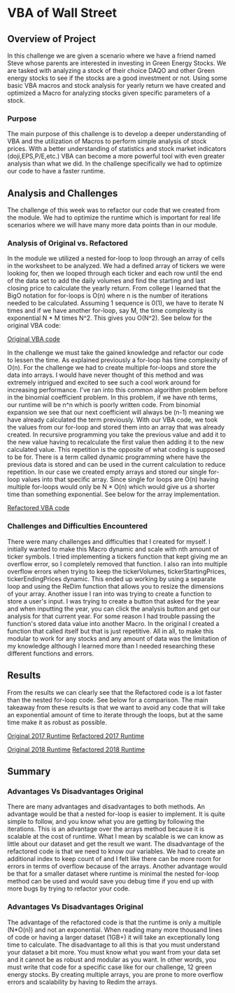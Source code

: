 # VBA of Wall Street

## Overview of Project
In this challenge we are given a scenario where we have a friend named Steve whose parents are interested in investing in Green Energy Stocks. We are tasked with analyzing a stock of their choice DAQO and other Green energy stocks to see if the stocks are a good investment or not. Using some basic VBA macros and stock analysis for yearly return we have created and optimized a Macro for analyzing stocks given specific parameters of a stock. 

### Purpose
The main purpose of this challenge is to develop a deeper understanding of VBA and the utilization of Macros to perform simple analysis of stock prices. With a better understanding of statistics and stock market indicators (doji,EPS,P/E,etc.) VBA can become a more powerful tool with even greater analysis than what we did. In the challenge specifically we had to optimize our code to have a faster runtime. 

## Analysis and Challenges
The challenge of this week was to refactor our code that we created from the module. We had to optimize the runtime which is important for real life scenarios where we will have many more data points than in our module. 

### Analysis of Original vs. Refactored
In the module we utilized a nested for-loop to loop through an array of cells in the worksheet to be analyzed. We had a defined array of tickers we were looking for, then we looped through each ticker and each row until the end of the data set to add the daily volumes and find the starting and last closing price to calculate the yearly return. From college I learned that the BigO notation for for-loops is O(n) where n is the number of iterations needed to be calculated. Assuming 1 sequence is 0(1), we have to iterate N times and if we have another for-loop, say M, the time complexity is exponential N * M times N^2. This gives you O(N^2). See below for the original VBA code:

[Original VBA code](https://github.com/user/repo/blob/branch/other_file.md)

In the challenge we must take the gained knowledge and refactor our code to lessen the time. As explained previously a for-loop has time complexity of O(n). For the challenge we had to create multiple for-loops and store the data into arrays. I would have never thought of this method and was extremely intrigued and excited to see such a cool work around for increasing performance. I've ran into this common algorithm problem before in the binomial coefficient problem. In this problem, if we have nth terms, our runtime will be n^n which is poorly written code. From binomial expansion we see that our next coefficient will always be (n-1) meaning we have already calculated the term previously. With our VBA code, we took the values from our for-loop and stored them into an array that was already created. In recursive programming you take the previous value and add it to the new value having to recalculate the first value then adding it to the new calculated value. This repetition is the opposite of what coding is supposed to be for. There is a term called dynamic programming where have the previous data is stored and can be used in the current calculation to reduce repetition. In our case we created empty arrays and stored our single for-loop values into that specific array. Since single for loops are O(n) having multiple for-loops would only be N * O(n) which would give us a shorter time than something exponential. See below for the array implementation. 

[Refactored VBA code](https://github.com/user/repo/blob/branch/other_file.md)

### Challenges and Difficulties Encountered
There were many challenges and difficulties that I created for myself. I initially wanted to make this Macro dynamic and scale with nth amount of ticker symbols. I tried implementing a tickers function that kept giving me an overflow error, so I completely removed that function. I also ran into multiple overflow errors when trying to keep the tickerVolumes, tickerStartingPrices, tickerEndingPrices dynamic. This ended up working by using a separate loop and using the ReDim function that allows you to resize the dimensions of your array. Another issue I ran into was trying to create a function to store a user's input. I was trying to create a button that asked for the year and when inputting the year, you can click the analysis button and get our analysis for that current year. For some reason I had trouble passing the function's stored data value into another Macro. In the original I created a function that called itself but that is just repetitive. All in all, to make this modular to work for any stocks and any amount of data was the limitation of my knowledge although I learned more than I needed researching these different functions and errors.  

## Results
From the results we can clearly see that the Refactored code is a lot faster than the nested for-loop code. See below for a comparison. The main takeaway from these results is that we want to avoid any code that will take an exponential amount of time to iterate through the loops, but at the same time make it as robust as possible. 

[Original 2017 Runtime](https://github.com/user/repo/blob/branch/other_file.md)
[Refactored 2017 Runtime](https://github.com/user/repo/blob/branch/other_file.md)

[Original 2018 Runtime](https://github.com/user/repo/blob/branch/other_file.md)
[Refactored 2018 Runtime](https://github.com/user/repo/blob/branch/other_file.md)

## Summary
### Advantages Vs Disadvantages Original
There are many advantages and disadvantages to both methods. An advantage would be that a nested for-loop is easier to implement. It is quite simple to follow, and you know what you are getting by following the iterations. This is an advantage over the arrays method because it is scalable at the cost of runtime. What I mean by scalable is we can know as little about our dataset and get the result we want. The disadvantage of the refactored code is that we need to know our variables. We had to create an additional index to keep count of and I felt like there can be more room for errors in terms of overflow because of the arrays. Another advantage would be that for a smaller dataset where runtime is minimal the nested for-loop method can be used and would save you debug time if you end up with more bugs by trying to refactor your code. 

### Advantages Vs Disadvantages Original
The advantage of the refactored code is that the runtime is only a multiple (N*O(n)) and not an exponential. When reading many more thousand lines of code or having a larger dataset (1GB+) it will take an exceptionally long time to calculate. The disadvantage to all this is that you must understand your dataset a bit more. You must know what you want from your data set and it cannot be as robust and modular as you want. In other words, you must write that code for a specific case like for our challenge, 12 green energy stocks. By creating multiple arrays, you are prone to more overflow errors and scalability by having to Redim the arrays. 